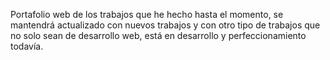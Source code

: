 Portafolio web de los trabajos que he hecho hasta el momento, se mantendrá actualizado con nuevos trabajos y con otro tipo de trabajos que no solo sean de desarrollo web, está en desarrollo y perfeccionamiento todavía.
